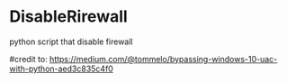 # DisableRirewall
python script that disable firewall



#credit to: https://medium.com/@tommelo/bypassing-windows-10-uac-with-python-aed3c835c4f0
